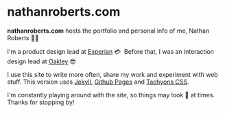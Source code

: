 # nathanroberts.com

**nathanroberts.com** hosts the portfolio and personal info of me, Nathan Roberts 👋🏼

I'm a product design lead at [Experian](http://experian.com) 💳  &nbsp;Before that, I was an interaction design lead at [Oakley](http://oakley.com) 😎

I use this site to write more often, share my work and experiment with web stuff. This version uses [Jekyll](https://jekyllrb.com/), [Github Pages](https://pages.github.com/) and [Tachyons CSS](http://tachyons.io).

I'm constantly playing around with the site, so things may look 🤔 at times. Thanks for stopping by!
